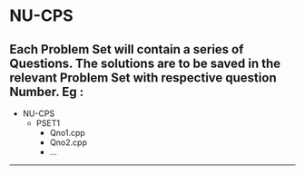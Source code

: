 # NU-CPS
Each Problem Set will contain a series of Questions.
The solutions are to be saved in the relevant Problem Set with respective question Number.
Eg :
------------------------------
- NU-CPS
  - PSET1
    - Qno1.cpp
    - Qno2.cpp
    - ...
------------------------------
